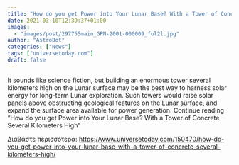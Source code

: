 ```yaml
---
title: "How do you get Power into Your Lunar Base? With a Tower of Concrete Several Kilometers High"
date: 2021-03-10T12:39:37+01:00
images:
  - "images/post/297755main_GPN-2001-000009_ful2l.jpg"
author: "AstroBot"
categories: ["News"]
tags: ["universetoday.com"]
draft: false
---
```


It sounds like science fiction, but building an enormous tower several kilometers high on the Lunar surface may be the best way to harness solar energy for long-term Lunar exploration. Such towers would raise solar panels above obstructing geological features on the Lunar surface, and expand the surface area available for power generation. Continue reading “How do you get Power into Your Lunar Base? With a Tower of Concrete Several Kilometers High” 

Διαβάστε περισσότερα: https://www.universetoday.com/150470/how-do-you-get-power-into-your-lunar-base-with-a-tower-of-concrete-several-kilometers-high/
